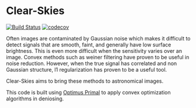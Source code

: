 # Clear-Skies
[![Build Status](https://travis-ci.org/Luke-Pratley/Clear-Skies.svg?branch=master)](https://travis-ci.org/Luke-Pratley/Clear-Skies)
[![codecov](https://codecov.io/gh/Luke-Pratley/Clear-Skies/branch/master/graph/badge.svg)](https://codecov.io/gh/Luke-Pratley/Clear-Skies)

Often images are contaminated by Gaussian noise which makes it difficult to detect signals that are smooth, faint, and generally have low surface brightness.
This is even more difficult when the sensitivity varies over an image. Convex methods such as weiner filtering have proven to be useful in noise reduction.
However, when the true signal has correlated and non Gaussian structure, l1 regularization has proven to be a useful tool.

Clear-Skies aims to bring these methods to astronomical images.

This code is built using [Optimus Primal](https://github.com/Luke-Pratley/Optimus-Primal) to apply convex optimization algorithms in deniosing.
